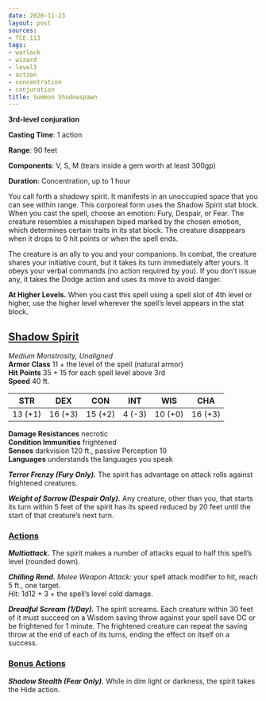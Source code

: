 ```yaml
---
date: 2020-11-23
layout: post
sources:
- TCE.113
tags:
- warlock
- wizard
- level3
- action
- concentration
- conjuration
title: Summon Shadowspawn
---
```


**3rd-level conjuration**

**Casting Time**: 1 action

**Range**: 90 feet

**Components**: V, S, M (tears inside a gem worth at least 300gp)

**Duration**: Concentration, up to 1 hour

You call forth a shadowy spirit. It manifests in an unoccupied space that you can see within range. This corporeal form uses the Shadow Spirit stat block. When you cast the spell, choose an emotion: Fury, Despair, or Fear. The creature resembles a misshapen biped marked by the chosen emotion, which determines certain traits in its stat block. The creature disappears when it drops to 0 hit points or when the spell ends.

The creature is an ally to you and your companions. In combat, the creature shares your initiative count, but it takes its turn immediately after yours. It obeys your verbal commands (no action required by you). If you don’t issue any, it takes the Dodge action and uses its move to avoid danger.

**At Higher Levels.** When you cast this spell using a spell slot of 4th level or higher, use the higher level wherever the spell’s level appears in the stat block.

## <u>Shadow Spirit</u>

*Medium Monstrosity, Unaligned*  
**Armor Class** 11 + the level of the spell (natural armor)  
**Hit Points** 35 + 15 for each spell level above 3rd  
**Speed** 40 ft.

| STR   | DEX   | CON   | INT   | WIS   | CHA   |
|:-----:|:-----:|:-----:|:-----:|:-----:|:-----:|
|13 (+1)|16 (+3)|15 (+2)|4  (-3)|10 (+0)|16 (+3)|

**Damage Resistances** necrotic  
**Condition Immunities** frightened  
**Senses** darkvision 120 ft., passive Perception 10  
**Languages** understands the languages you speak

***Terror Frenzy (Fury Only).*** The spirit has advantage on attack rolls against frightened creatures.

***Weight of Sorrow (Despair Only).*** Any creature, other than you, that starts its turn within 5 feet of the spirit has its speed reduced by 20 feet until the start of that creature’s next turn.

### <u>Actions</u>
***Multiattack.*** The spirit makes a number of attacks equal to half this spell’s level (rounded down).

***Chilling Rend.*** *Melee Weapon Attack:* your spell attack modifier to hit, reach 5 ft., one target.  
*Hit:* 1d12 + 3 + the spell’s level cold damage.

***Dreadful Scream (1/Day).*** The spirit screams. Each creature within 30 feet of it must succeed on a Wisdom saving throw against your spell save DC or be frightened for 1 minute. The frightened creature can repeat the saving throw at the end of each of its turns, ending the effect on itself on a success.

### <u>Bonus Actions</u>

***Shadow Stealth (Fear Only).*** While in dim light or darkness, the spirit takes the Hide action.
